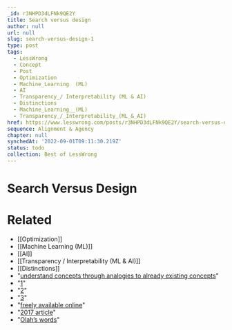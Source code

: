 ```yaml
---
_id: r3NHPD3dLFNk9QE2Y
title: Search versus design
author: null
url: null
slug: search-versus-design-1
type: post
tags:
  - LessWrong
  - Concept
  - Post
  - Optimization
  - Machine_Learning  (ML)
  - AI
  - Transparency_/ Interpretability (ML & AI)
  - Distinctions
  - Machine_Learning__(ML)
  - Transparency_/_Interpretability_(ML_&_AI)
href: https://www.lesswrong.com/posts/r3NHPD3dLFNk9QE2Y/search-versus-design-1
sequence: Alignment & Agency
chapter: null
synchedAt: '2022-09-01T09:11:30.219Z'
status: todo
collection: Best of LessWrong
---
```


# Search Versus Design


# Related

- [[Optimization]]
- [[Machine Learning  (ML)]]
- [[AI]]
- [[Transparency / Interpretability (ML & AI)]]
- [[Distinctions]]
- "[understand concepts through analogies to already existing concepts](http://prelectur.stanford.edu/lecturers/hofstadter/analogy.html)"
- "[1](https://www.lesswrong.com/posts/rSMbGFfsLMB3GWZtX/what-is-interpretability)"
- "[2](https://www.lesswrong.com/posts/uRnprGSiLGXv35foX/how-can-interpretability-help-alignment)"
- "[3](https://www.lesswrong.com/posts/maBNBgopYxb9YZP8B/sparsity-and-interpretability-1)"
- "[freely available online](https://christophm.github.io/interpretable-ml-book/)"
- "[2017 article](https://distill.pub/2017/feature-visualization/)"
- "[Olah’s words](https://distill.pub/2020/circuits/zoom-in/)"